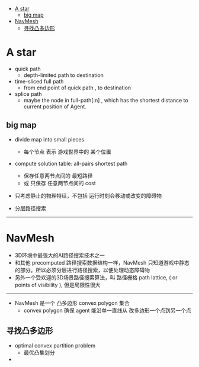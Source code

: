 [](...menustart)

- [A star](#e434d837aebd935bbf88f6f573c57e56)
    - [big map](#142f4b1b69989d6d579c3a9c94bfdfae)
- [NavMesh](#a77459f60fc906f0bb8c45c3d4a2cf6a)
    - [寻找凸多边形](#b29122b479fe87cc8a8c0ec9302c471d)

[](...menuend)


<h2 id="e434d837aebd935bbf88f6f573c57e56"></h2>

# A star

- quick path
    - depth-limited path to destination
- time-sliced full path
    - from end point of quick path , to destination
- splice path 
    - maybe the node in full-path[:n] , which has the shortest distance to current position of Agent.

<h2 id="142f4b1b69989d6d579c3a9c94bfdfae"></h2>

## big map

- divide map into small pieces
    - 每个节点 表示 游戏世界中的 某个位置
- compute solution table: all-pairs shortest path
    - 保存任意两节点间的 最短路径
    - 或 只保存 任意两节点间的 cost


- 只考虑静止的物理特征，不包括 运行时刻会移动或改变的障碍物    
- 分层路径搜索


---

<h2 id="a77459f60fc906f0bb8c45c3d4a2cf6a"></h2>

# NavMesh

- 3D环境中最强大的AI路径搜索技术之一
- 和其他 precomputed 路径搜索数据结构一样，NavMesh 只知道游戏中静态的部分。所以必须分层进行路径搜索，以便处理动态障碍物
- 另外一个受欢迎的3D场景路径搜索算法，叫 路径栅格 path lattice, ( or  points of visibility  ), 但是局限性很大

---

- NavMesh 是一个 凸多边形 convex polygon 集合
    - convex polygon 确保 agent 能沿单一直线从 改多边形一个点到另一个点
    
<h2 id="b29122b479fe87cc8a8c0ec9302c471d"></h2>

##  寻找凸多边形

- optimal convex partition problem
    - 最优凸集划分
- 
